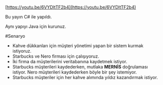 [https://youtu.be/6VYDltTF2b4](https://youtu.be/6VYDltTF2b4)  

Bu yayın C# ile yapıldı.  

Aynı yapıyı Java için kurunuz.  

#Senaryo

* Kahve dükkanları için müşteri yönetimi yapan bir sistem kurmak istiyoruz.
* Starbucks ve Nero firması için çalışıyoruz.
* İki firma da müşterilerini veritabanına kaydetmek istiyor.
* Starbucks müşterileri kaydederken, mutlaka **MERNİS** doğrulaması istiyor. Nero müşterileri kaydederken böyle bir şey istemiyor.
* Starbucks müşteriler için her kahve alımında yıldız kazandırmak istiyor.